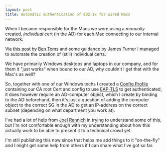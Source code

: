 ```yaml
---
layout: post
title: Automatic authentication of 802.1x for wired Macs
---
```


When I became responsible for the Macs we were using a *manually* created, *individual* cert (in the AD) for each Mac connecting to our internal network.

Via <a href="https://macmule.com/2015/09/06/osx-ad-certificate-requests-some-tips/">this post</a> by <a href="https://macmule.com">Ben Toms</a> and some guidance by James Turner I managed to automate the creation of (still) individual certs.

We have primarily Windows desktops and laptops in our company, and for them it "just works" when bound to our AD, why couldn't I get that with the Mac's as well?

So, together with one of our Windows techs I created a <a href="https://developer.apple.com/library/content/featuredarticles/iPhoneConfigurationProfileRef/Introduction/Introduction.html">Config Profile</a> containing our CA root Cert and config to use <a href="https://tools.ietf.org/html/rfc5216">EAP-TLS</a> to get authenticated, it does however require an AD-computer object, which I create by binding to the AD beforehand, then it's just a question of adding the computer object to the correct SG in the AD to get an IP-address on the correct subnet (depending on what department you work at).

I've had a lot of help from <a href="https://gitlab.com/Mactroll">Joel Rennich</a> in trying to understand some of this, but I'm not comfortable enough with my understanding about how this actually work to be able to present it to a technical crowd yet.

I'm still publishing this now since that helps me add things to it "on-the-fly" and I might get some help from others if I can share what I've got so far.
